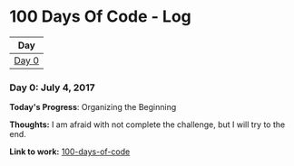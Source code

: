 # 100 Days Of Code - Log

| Day                           |
| ----------------------------- |
| [Day 0](#day-0-july-4-2017)   |

### Day 0: July 4, 2017

**Today's Progress**: Organizing the Beginning

**Thoughts:** I am afraid with not complete the challenge, but I will try to the end.

**Link to work:** [100-days-of-code](https://github.com/quatroka/100-days-of-code)
